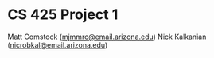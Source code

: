 # CS 425 Project 1

Matt Comstock (mjmmrc@email.arizona.edu)
Nick Kalkanian (nicrobkal@email.arizona.edu)
